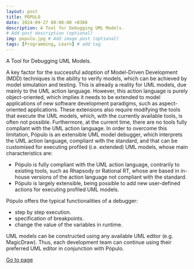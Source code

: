 ```yaml
---
layout: post
title: PÓPULO
date: 2024-09-27 00:00:00 +0300
description: A Tool for Debugging UML Models. 
# Add post description (optional)
img: populo.jpg # Add image post (optional)
tags: [Programming, Learn] # add tag
---
```

A Tool for Debugging UML Models.

A key factor for the successful adoption of Model-Driven Development (MDD) techniques is the ability to verify models, which can be achieved by model simulation and testing. This is already a reality for UML models, due mainly to the UML action language. However, this action language is purely object-oriented, which implies it needs to be extended to model applications of new software development paradigms, such as aspect-oriented applications. These extensions also require modifying the tools that execute the UML models, which, with the currently available tools, is often not possible. Furthermore, at the current time, there are no tools fully compliant with the UML action language. In order to overcome this limitation, Pópulo is an extensible UML model debugger, which interprets the UML action language, compliant with the standard, and that can be customised for executing profiled (i.e. extended) UML models, whose main characteristics are:

- Pópulo is fully compliant with the UML action language, contrarily to existing tools, such as Rhapsody or Rational RT, whose are based in in-house versions of the action language not compliant with the standard.
- Pópulo is largely extensible, being possible to add new user-defined actions for executing profiled UML models.

Pópulo offers the typical functionalities of a debugger:

- step by step execution.
- specification of breakpoints.
- change the value of the variables in runtime.

UML models can be constructed using any available UML editor (e.g. MagicDraw). Thus, each development team can continue using their preferred UML editor in conjunction with Pópulo.

[Go to page](https://caosd.lcc.uma.es/populo/)